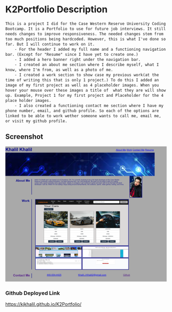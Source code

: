 # K2Portfolio Description

    This is a project I did for the Case Western Reserve University Coding Bootcamp. It is a Portfolio to use for future job interviews. It still needs changes to improve responsiveness. The needed changes stem from too much positions being hardcoded. However, this is what I've done so far. But I will continue to work on it.
        - For the header I added my full name and a functioning navigation bar. (Except for "Resume" since I have yet to create one.)
        - I added a hero banner right under the navigation bar.
        - I created an about me section where I describe myself, what I know, where I'm from, as well as a photo of me.
        - I created a work section to show case my previous work(at the time of writing this that is only 1 project.) To do this I added an image of my first project as well as 4 placeholder images. When you hover your mouse over these images a title of  what they are will show up. Example, Project 1 for my first project and Placeholder for the 4 place holder images.
        - I also created a functioning contact me section where I have my phone number, email, and github profile. So each of the options are linked to be able to work wether someone wants to call me, email me, or visit my github profile.

## Screenshot

![This is an image of how the webpage looks as it is now.](./assets/images/Portfolio.png)

### Github Deployed Link

https://kjkhalil.github.io/K2Portfolio/

